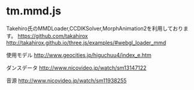 # tm.mmd.js

Takehiro氏のMMDLoader,CCDIKSolver,MorphAnimation2を利用しております。
https://github.com/takahirox
http://takahirox.github.io/three.js/examples/#webgl_loader_mmd

使用モデル
http://www.geocities.jp/higuchuu4/index_e.htm

ダンスデータ
http://www.nicovideo.jp/watch/sm13147122

音源
http://www.nicovideo.jp/watch/sm11938255
